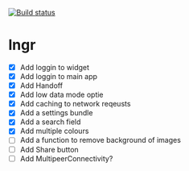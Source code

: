 [![Build status](https://build.appcenter.ms/v0.1/apps/18ba3367-644b-4eec-bfbd-4dfc9182f060/branches/main/badge)](https://appcenter.ms)
# lngr
- [x] Add loggin to widget
- [x] Add loggin to main app
- [x] Add Handoff
- [x] Add low data mode optie
- [x] Add caching to network reqeusts
- [x] Add a settings bundle
- [x] Add a search field
- [x] Add multiple colours
- [ ] Add a function to remove background of images 
- [ ] Add Share button
- [ ] Add MultipeerConnectivity?
